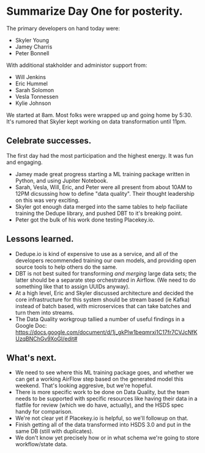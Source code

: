 # Summarize Day One for posterity.
The primary developers on hand today were:
- Skyler Young
- Jamey Charris
- Peter Bonnell

With additional stakholder and administor support from:
- Will Jenkins
- Eric Hummel
- Sarah Solomon
- Vesla Tonnessen
- Kylie Johnson

We started at 8am. Most folks were wrapped up and going home by 5:30. It's rumored that Skyler kept working on data transformation until 11pm.

## Celebrate successes.
The first day had the most participation and the highest energy. It was fun and engaging.

- Jamey made great progress starting a ML training package written in Python, and using Jupiter Notebook.
- Sarah, Vesla, Will, Eric, and Peter were all present from about 10AM to 12PM dicsussing how to define "data quality". Their thought leadership on this was very exciting.
- Skyler got enough data merged into the same tables to help faciliate training the Dedupe library, and pushed DBT to it's breaking point.
- Peter got the bulk of his work done testing Placekey.io.

## Lessons learned.
- Dedupe.io is kind of expensive to use as a service, and all of the developers recommended training our own models, and providing open source tools to help others do the same.
- DBT is not best suited for transforming _and merging_ large data sets; the latter should be a separate step orchestrated in Airflow. (We need to do something like that to assign UUIDs anyway).
- At a high level, Eric and Skyler discussed architecture and decided the core infrastructure for this system should be stream based (ie Kafka) instead of batch based, with microservices that can take batches and turn them into streams.
- The Data Quality workgroup tallied a number of useful findings in a Google Doc: https://docs.google.com/document/d/1j_gkPlw1beqmrxi1C17fr7CVJcNfKUzqBNChGv9XoGI/edit#

## What's next.
- We need to see where this ML training package goes, and whether we can get a working AirFlow step based on the generated model this weekend. That's looking aggresive, but we're hopeful.
- There is more specific work to be done on Data Quality, but the team needs to be supported with specific resources like having their data in a flatfile for review (which we do have, actually), and the HSDS spec handy for comparison.
- We're not clear yet if Placekey.io is helpful, so we'll followup on that.
- Finish getting all of the data transformed into HSDS 3.0 and put in the same DB (still with duplicates).
- We don't know yet precisely how or in what schema we're going to store workflow/state data.